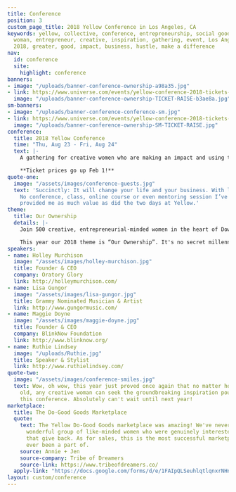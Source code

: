 ```yaml
---
title: Conference
position: 3
custom_page_title: 2018 Yellow Conference in Los Angeles, CA
keywords: yellow, collective, conference, entrepreneurship, social good, bloom, women,
  woman, entrepreneur, creative, inspiration, gathering, event, Los Angeles, august,
  2018, greater, good, impact, business, hustle, make a difference
nav:
  id: conference
  site:
    highlight: conference
banners:
- image: "/uploads/banner-conference-ownership-a98a35.jpg"
- link: https://www.universe.com/events/yellow-conference-2018-tickets-SKLDM0
  image: "/uploads/banner-conference-ownership-TICKET-RAISE-b3ae8a.jpg"
sm-banners:
- image: "/uploads/banner-conference-conference-sm.jpg"
- link: https://www.universe.com/events/yellow-conference-2018-tickets-SKLDM0
  image: "/uploads/banner-conference-ownership-SM-TICKET-RAISE.jpg"
conference:
  title: 2018 Yellow Conference
  time: "Thu, Aug 23 - Fri, Aug 24"
  text: |-
    A gathering for creative women who are making an impact and using their gifts, skills and talents to serve the greater good.

    **Ticket prices go up Feb 1!**
quote-one:
  image: "/assets/images/conference-guests.jpg"
  text: 'Succinctly: It will change your life and your business. With less brevity:
    No conference, class, online course or even mentoring session I’ve ever had has
    provided me as much value as did the two days at Yellow.'
theme:
  title: Our Ownership
  details: |-
    Join 500 creative, entrepreneurial-minded women in the heart of Downtown Los Angeles for a gathering that is so much more than a conference. This is for the ones who desire to fight for a better tomorrow. The ones who are willing to roll up their sleeves, step out in courage, and use their creativity for good. This is where we come together for the benefit of humankind.

    This year our 2018 theme is “Our Ownership”. It's no secret millennials aren't owning items like cars, houses and music like previous generations. Although we are less inclined to own when it comes to material possessions, what if we were known as a generation who knows how to own WHO THEY ARE? Owning the stories, dreams, visions, passions and abilities we have. Owning the problems of the world instead of turning a blind eye. Owning the fact that we're in this together as global citizens. Join us as we dive into this theme at our 2018 conference.
speakers:
- name: Holley Murchison
  image: "/assets/images/holley-murchison.jpg"
  title: Founder & CEO
  company: Oratory Glory
  link: http://holleymurchison.com/
- name: Lisa Gungor
  image: "/assets/images/lisa-gungor.jpg"
  title: Grammy Nominated Musician & Artist
  link: http://www.gungormusic.com/
- name: Maggie Doyne
  image: "/assets/images/maggie-doyne.jpg"
  title: Founder & CEO
  company: BlinkNow Foundation
  link: http://www.blinknow.org/
- name: Ruthie Lindsey
  image: "/uploads/Ruthie.jpg"
  title: Speaker & Stylist
  link: http://www.ruthielindsey.com/
quote-two:
  image: "/assets/images/conference-smiles.jpg"
  text: Wow, oh wow, this year just proved once again that no matter how young or
    old, any creative woman can seek the groundbreaking inspiration poured out from
    this conference. Absolutely can't wait until next year!
marketplace:
  title: The Do-Good Goods Marketplace
  quote:
    text: The Yellow Do-Good Goods marketplace was amazing! We've never met such a
      wonderful group of like-minded women who were genuinely interested in products
      that give back. As for sales, this is the most successful marketplace we've
      ever been a part of.
    source: Annie + Jen
    source-company: Tribe of Dreamers
    source-link: https://www.tribeofdreamers.co/
  apply-link: "https://docs.google.com/forms/d/e/1FAIpQLSeuhlqtlqnxrNHn0DdoFmQdHaO5ouMVwIcPj8Kt_buhJ6uZOA/viewform"
layout: custom/conference
---
```

